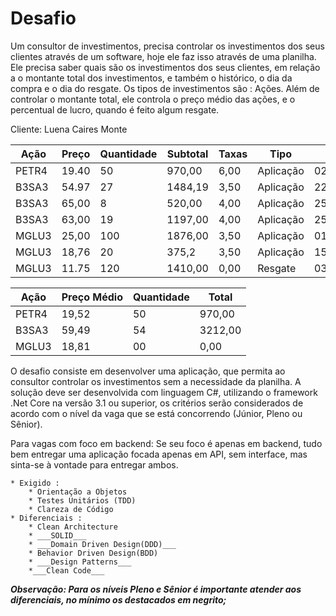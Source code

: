 # Desafio

Um consultor de investimentos, precisa controlar os investimentos dos seus clientes através de um software, hoje ele faz isso através de uma planilha. Ele precisa saber quais são os investimentos dos seus clientes, em relação a o montante total dos investimentos, e também o histórico, o dia da compra e o dia do resgate. Os tipos de investimentos são : Ações.  Além de controlar o montante total, ele controla o preço médio das ações, e o percentual de lucro, quando é feito algum resgate.

Cliente: Luena Caires Monte

| Ação    | Preço  | Quantidade | Subtotal | Taxas | Tipo      | Data      |
|---------|--------|------------|----------|-------|-----------|-----------|
| PETR4   | 19.40  | 50         | 970,00   | 6,00  | Aplicação | 02/10/2020|
| B3SA3   | 54.97  | 27         | 1484,19  | 3,50  | Aplicação | 22/02/2021|
| B3SA3   | 65,00  | 8          | 520,00   | 4,00  | Aplicação | 25/02/2021|
| B3SA3   | 63,00  | 19         | 1197,00  | 4,00  | Aplicação | 25/02/2021|
| MGLU3   | 25,00  | 100        | 1876,00  | 3,50  | Aplicação | 01/09/2021|
| MGLU3   | 18,76  | 20         | 375,2    | 3,50  | Aplicação | 15/09/2021|
| MGLU3   | 11.75  | 120        | 1410,00  | 0,00  | Resgate   | 03/05/2022|




| Ação    | Preço Médio | Quantidade | Total   |
|---------|-------------|------------|---------|
| PETR4   | 19,52       | 50         | 970,00  |  
| B3SA3   | 59,49       | 54         | 3212,00 |
| MGLU3   | 18,81       | 00         | 0,00    |

O desafio consiste em desenvolver uma aplicação, que permita ao consultor controlar os investimentos sem a necessidade da planilha.
A solução deve ser desenvolvida  com linguagem C#, utilizando o framework .Net Core na versão 3.1 ou superior,  os critérios serão considerados de acordo com o nível da vaga que se está concorrendo (Júnior, Pleno ou Sênior). 


Para vagas com foco em backend:
  Se seu foco é apenas em backend, tudo bem entregar uma aplicação focada apenas em API, sem interface, mas sinta-se à vontade para entregar ambos.


    * Exigido :
        * Orientação a Objetos
        * Testes Unitários (TDD)
        * Clareza de Código
    * Diferenciais : 
        * Clean Architecture
        * ___SOLID___
        * ___Domain Driven Design(DDD)___
        * Behavior Driven Design(BDD)
        * ___Design Patterns___
        *___Clean Code___
      

___Observação: Para os níveis Pleno e Sênior é importante atender aos diferenciais,  no mínimo os destacados em negrito;___